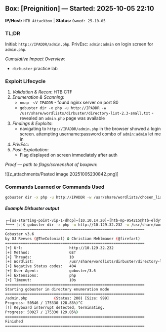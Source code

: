 ## Box: [Preignition] — Started: 2025-10-05 22:10

**IP/Host:** `HTB Attackbox`  |  **Status:** `Owned: 25-10-05`

### TL;DR

Initial: `http://IPADDR/admin.php`. PrivEsc: `admin:admin` on login screen for `admin.php`.

*Cumulative Impact Overview*:
- `dirbuster` practice lab

### Exploit Lifecycle

1. *Validation & Recon*: HTB CTF
2. *Enumeration & Scanning*:
    - `nmap -sV IPADDR` - found nginx server on port 80
    - `gobuster dir -x php -u http://IPADDR -w /usr/share/wordlists/dirbuster/directory-list-2.3-small.txt` - revealed an `admin.php` page was available
3. *Findings & Exploits*:
    - navigating to `http://IPADDR/admin.php` in the browser showed a login screen. attempting username:password combo of `admin:admin` let me in
4. *PrivEsc*:
5. *Post-Exploitation*:
    - Flag displayed on screen immediately after auth 

*Proof — path to flags/screenshot of boxpwn*:

![[z_attachments/Pasted image 20251005230842.png]]



### Commands Learned or Commands Used
```bash
gobuster dir -x php -u http://IPADDR -w /usr/share/wordlists/chosen_list
```

##### *Example Dirbuster output*

```bash
┌─[us-starting-point-vip-1-dhcp]─[10.10.14.20]─[htb-mp-954215@htb-eldyftujfu]─[~]
└──╼ [★]$ gobuster dir -x php -u http://10.129.32.232 -w /usr/share/wordlists/dirbuster/directory-list-2.3-small.txt 
===============================================================
Gobuster v3.6
by OJ Reeves (@TheColonial) & Christian Mehlmauer (@firefart)
===============================================================
[+] Url:                     http://10.129.32.232
[+] Method:                  GET
[+] Threads:                 10
[+] Wordlist:                /usr/share/wordlists/dirbuster/directory-list-2.3-small.txt
[+] Negative Status codes:   404
[+] User Agent:              gobuster/3.6
[+] Extensions:              php
[+] Timeout:                 10s
===============================================================
Starting gobuster in directory enumeration mode
===============================================================
/admin.php            (Status: 200) [Size: 999]
Progress: 50546 / 175330 (28.83%)^C
[!] Keyboard interrupt detected, terminating.
Progress: 50927 / 175330 (29.05%)
===============================================================
Finished
===============================================================

```